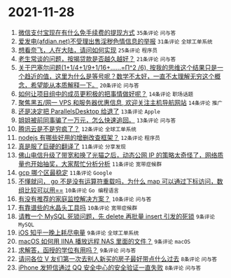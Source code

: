 # 2021-11-28

1. [微信支付宝现在有什么免手续费的提现方式](https://www.v2ex.com/t/818482) `35条评论` `问与答`
1. [爱发电(afdian.net)不受理出售淫秽色情信息的举报](https://www.v2ex.com/t/818534) `31条评论` `全球工单系统`
1. [想看奈飞，人在大陆，请问如何实现](https://www.v2ex.com/t/818532) `25条评论` `程序员`
1. [老生常谈的问题，按揭贷款是否越久越好？](https://www.v2ex.com/t/818508) `21条评论` `问与答`
1. [关于巴塞尔问题(1+1/4+1/9+1/16+......=Π^2 /6), 按我的思维这个结果只是一个趋近的值，这里为什么是等号呢？数学不太好，一直不太理解无穷这个概念，希望能从本质解释一下。](https://www.v2ex.com/t/818538) `20条评论` `问与答`
1. [如何让项目组中的成员更积极的把事情做好呢？](https://www.v2ex.com/t/818498) `14条评论` `职场话题`
1. [聚焦黑五/网一 VPS 和服务器优惠信息, 欢迎关注主机导航网站](https://www.v2ex.com/t/818488) `14条评论` `推广`
1. [还是决定把 ParallelsDesktop 给退了](https://www.v2ex.com/t/818527) `13条评论` `Apple`
1. [姐姐被前同事骗了一万元，怎么快速追回。](https://www.v2ex.com/t/818499) `13条评论` `问与答`
1. [腾讯云是不是穷疯了？](https://www.v2ex.com/t/818526) `12条评论` `全球工单系统`
1. [nodejs 有哪些好用的增删改查框架？](https://www.v2ex.com/t/818494) `12条评论` `程序员`
1. [真是服了巨硬的翻译了](https://www.v2ex.com/t/818545) `11条评论` `分享发现`
1. [佛山电信升级了带宽和换了光猫之后，动态公网 IP 的策略太奇怪了，网络质量也开始抽奖，大家帮忙分析分析](https://www.v2ex.com/t/818524) `11条评论` `宽带症候群`
1. [gcp 哪个区最稳定](https://www.v2ex.com/t/818467) `11条评论` `Google`
1. [不懂就问， go 不是没有运算符重载吗，为什么 map 可以通过下标访问，数组比较可以用==](https://www.v2ex.com/t/818542) `10条评论` `Go 编程语言`
1. [有没有推荐的家庭监控解决方案？](https://www.v2ex.com/t/818506) `10条评论` `问与答`
1. [有靠谱些的水晶头工具吗](https://www.v2ex.com/t/818472) `10条评论` `宽带症候群`
1. [请教一个 MySQL 死锁问题，先 delete 再批量 insert 引发的死锁](https://www.v2ex.com/t/818514) `9条评论` `MySQL`
1. [iOS 知乎一晚上耗尽电量](https://www.v2ex.com/t/818489) `9条评论` `全球工单系统`
1. [macOS 如何用 IINA 播放远程 NAS 里面的文件？](https://www.v2ex.com/t/818478) `9条评论` `macOS`
1. [求解答，函授的学位有用吗？](https://www.v2ex.com/t/818473) `9条评论` `问与答`
1. [请问各位 V 友们第一次去别人新买的房子最好带点什么过去](https://www.v2ex.com/t/818520) `8条评论` `问与答`
1. [iPhone 发短信通过 QQ 安全中心的安全验证一直失败](https://www.v2ex.com/t/818475) `8条评论` `问与答`
